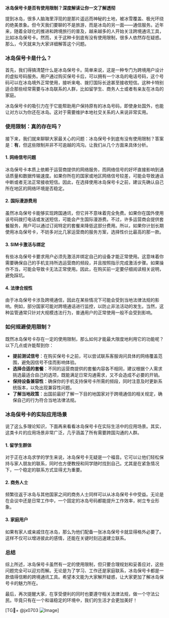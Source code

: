 **冰岛保号卡是否有使用限制？深度解读让你一文了解透彻**

提到冰岛，很多人脑海里浮现的是那片遥远而神秘的土地，被冰雪覆盖、极光环绕的绝美景象。但今天我们要聊的不是旅游，而是冰岛的另一面——通信服务。近年来，随着全球化的推进和跨境旅行的普及，越来越多的人开始关注跨境通讯工具，比如冰岛保号卡。然而，关于这种卡到底有没有使用限制，很多人依然存在疑惑。那么，今天就来为大家详细解答这个问题。

### 冰岛保号卡是什么？

首先，我们得搞清楚什么是冰岛保号卡。简单来说，这是一种专门为跨境用户设计的虚拟号码服务。用户通过购买保号卡后，可以拥有一个冰岛的电话号码，这个号码可以在冰岛境外正常使用，接听来电、拨打国际长途甚至接收短信。这种卡特别适合那些经常需要与冰岛联系的人群，比如留学生、商务人士或者有亲友在冰岛的家庭。

冰岛保号卡的吸引力在于它能帮助用户保持原有的冰岛号码，即使身处国外，也能让对方以为你还在冰岛。这对于需要维护本地社交关系的人来说非常实用。

### 使用限制：真的存在吗？

接下来，我们就来聊聊大家最关心的问题：冰岛保号卡到底有没有使用限制？答案是：**有**，但这些限制并非不可逾越的鸿沟。让我们从几个方面来具体分析。

#### 1. **网络信号问题**
冰岛保号卡本质上依赖于运营商提供的网络服务，而网络信号的好坏直接影响到通话质量和数据传输速度。如果你所在的国家或地区网络信号较差，可能会导致通话中断或者无法正常接收短信。因此，在选择使用冰岛保号卡之前，建议先确认自己所在地区的网络环境是否稳定。

#### 2. **国际漫游费用**
虽然冰岛保号卡能够实现跨国通讯，但它并不意味着完全免费。如果你在国外使用该号码拨打电话或发送短信，可能会产生国际漫游费。不过，许多运营商会提供套餐服务，用户可以通过订阅特定的套餐来降低这部分费用。所以，如果你计划长期使用冰岛保号卡，不妨多对比几家运营商的服务方案，选择性价比最高的那一款。

#### 3. **SIM卡激活与绑定**
有些冰岛保号卡要求用户必须先激活并绑定自己的设备才能正常使用。这意味着你需要确保自己的手机支持所选运营商的频段，并且按照指示完成激活步骤。如果操作不当，可能会导致卡无法正常使用。因此，在购买前一定要仔细阅读相关说明，避免踩坑。

#### 4. **法律合规性**
由于冰岛保号卡涉及跨境通信，因此在某些情况下可能会受到当地法律法规的影响。例如，部分国家可能对跨境通话进行监控，以防止非法活动的发生。当然，这种监管通常只针对大规模违法行为，普通用户的正常使用一般不会受到影响。

### 如何规避使用限制？

既然冰岛保号卡存在一定的使用限制，那么如何才能最大限度地利用它的功能呢？以下几点或许能帮到你：

- **提前测试信号**：在购买保号卡之前，可以尝试联系客服询问具体的网络覆盖范围，避免因信号不佳而影响体验。
- **选择合适的套餐**：不同的运营商提供的套餐内容各不相同，建议根据个人需求挑选最适合自己的选项，既能满足日常沟通需求，又不会造成不必要的开销。
- **保持设备兼容性**：确保你的手机支持保号卡所需的频段，同时注意及时更新系统版本，以免出现兼容性问题。
- **了解当地政策**：出国前最好了解一下目的地国家对于跨境通信的相关规定，确保自己的行为符合当地法律法规。

### 冰岛保号卡的实际应用场景

说了这么多理论知识，下面再来看看冰岛保号卡在实际生活中的应用场景。其实，这类卡片的应用场景非常广泛，几乎涵盖了所有需要跨国沟通的人群。

#### 1. 留学生群体
对于正在冰岛求学的学生来说，冰岛保号卡无疑是一个福音。它可以让他们轻松保持与家人朋友的联系，同时也方便教授和同学随时找到自己。尤其是在紧急情况下，一个稳定的联系方式显得尤为重要。

#### 2. 商务人士
频繁往返于冰岛与其他国家之间的商务人士同样可以从冰岛保号卡中受益。无论是在会议中还是日常工作中，一个固定的冰岛号码都能提升工作效率，树立专业形象。

#### 3. 家庭用户
如果有家人或亲戚住在冰岛，那么为他们配备一张冰岛保号卡就显得格外必要了。这样不仅可以增进彼此的感情，还能在关键时刻迅速建立联系。

### 总结

综上所述，冰岛保号卡虽然有一定的使用限制，但只要合理规划和妥善应对，这些问题完全可以迎刃而解。无论是为了学习、工作还是家庭联系，冰岛保号卡都是一款值得信赖的跨境通讯工具。希望本文能为大家解开疑惑，让大家更加了解冰岛保号卡的魅力所在。

最后，再次提醒大家，在享受便利的同时也要遵守相关法律法规，做一个守法公民。毕竟只有在一个和谐稳定的环境中，我们的生活才会更加美好！

[TG💪+ @jx0703 ![Image](https://github.com/user-attachments/assets/dbca1d08-cadb-493c-b0ec-ad6f7a83f270)]